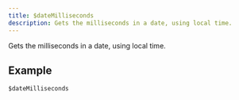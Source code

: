 ```yaml
---
title: $dateMilliseconds
description: Gets the milliseconds in a date, using local time.
---
```


Gets the milliseconds in a date, using local time.
## Example
```eats
$dateMilliseconds
```